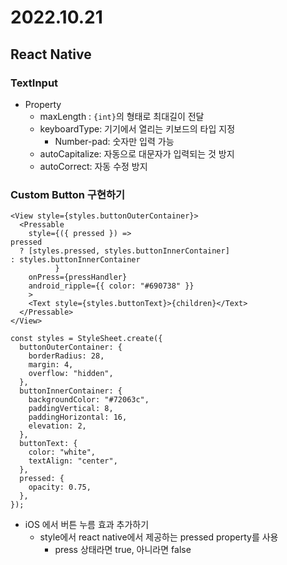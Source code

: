 # 2022.10.21

## React Native

###  TextInput

* Property
  * maxLength : `{int}`의 형태로 최대길이 전달 
  * keyboardType: 기기에서 열리는 키보드의 타입 지정
    * Number-pad: 숫자만 입력 가능
  * autoCapitalize: 자동으로 대문자가 입력되는 것 방지
  * autoCorrect: 자동 수정 방지



### Custom Button 구현하기 

```react
<View style={styles.buttonOuterContainer}>
  <Pressable
    style={({ pressed }) =>
pressed
  ? [styles.pressed, styles.buttonInnerContainer]
: styles.buttonInnerContainer
          }
    onPress={pressHandler}
    android_ripple={{ color: "#690738" }}
    >
    <Text style={styles.buttonText}>{children}</Text>
  </Pressable>
</View>

const styles = StyleSheet.create({
  buttonOuterContainer: {
    borderRadius: 28,
    margin: 4,
    overflow: "hidden",
  },
  buttonInnerContainer: {
    backgroundColor: "#72063c",
    paddingVertical: 8,
    paddingHorizontal: 16,
    elevation: 2,
  },
  buttonText: {
    color: "white",
    textAlign: "center",
  },
  pressed: {
    opacity: 0.75,
  },
});
```

* iOS 에서 버튼 누름 효과 추가하기
  * style에서 react native에서 제공하는 pressed property를 사용
    * press 상태라면 true, 아니라면 false